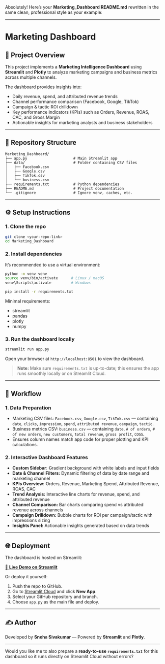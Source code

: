 Absolutely! Here’s your **Marketing\_Dashboard README.md** rewritten in the same clean, professional style as your example:

---

# Marketing Dashboard

## 📌 Project Overview

This project implements a **Marketing Intelligence Dashboard** using **Streamlit** and **Plotly** to analyze marketing campaigns and business metrics across multiple channels.

The dashboard provides insights into:

* Daily revenue, spend, and attributed revenue trends
* Channel performance comparison (Facebook, Google, TikTok)
* Campaign & tactic ROI drilldown
* Key performance indicators (KPIs) such as Orders, Revenue, ROAS, CAC, and Gross Margin
* Actionable insights for marketing analysts and business stakeholders

---

## 📂 Repository Structure

```
Marketing_Dashboard/
├── app.py                     # Main Streamlit app
├── data/                      # Folder containing CSV files
│   ├── Facebook.csv
│   ├── Google.csv
│   ├── TikTok.csv
│   └── business.csv
├── requirements.txt           # Python dependencies
├── README.md                  # Project documentation
└── .gitignore                 # Ignore venv, caches, etc.
```

---

## ⚙️ Setup Instructions

### 1. Clone the repo

```bash
git clone <your-repo-link>
cd Marketing_Dashboard
```

### 2. Install dependencies

It’s recommended to use a virtual environment:

```bash
python -m venv venv
source venv/bin/activate      # Linux / macOS
venv\Scripts\activate         # Windows

pip install -r requirements.txt
```

Minimal requirements:

* streamlit
* pandas
* plotly
* numpy

### 3. Run the dashboard locally

```bash
streamlit run app.py
```

Open your browser at `http://localhost:8501` to view the dashboard.

> **Note:** Make sure `requirements.txt` is up-to-date; this ensures the app runs smoothly locally or on Streamlit Cloud.

---

## 🚀 Workflow

### 1. Data Preparation

* Marketing CSV files: `Facebook.csv`, `Google.csv`, `TikTok.csv` — containing `date`, `clicks`, `impression`, `spend`, `attributed revenue`, `campaign`, `tactic`.
* Business metrics CSV: `business.csv` — containing `date`, `# of orders`, `# of new orders`, `new customers`, `total revenue`, `gross profit`, `COGS`.
* Ensures column names match app code for proper plotting and KPI calculations.

### 2. Interactive Dashboard Features

* **Custom Sidebar:** Gradient background with white labels and input fields
* **Date & Channel Filters:** Dynamic filtering of data by date range and marketing channel
* **KPIs Overview:** Orders, Revenue, Marketing Spend, Attributed Revenue, ROAS, CAC
* **Trend Analysis:** Interactive line charts for revenue, spend, and attributed revenue
* **Channel Comparison:** Bar charts comparing spend vs attributed revenue across channels
* **Campaign Drilldown:** Bubble charts for ROI per campaign/tactic with impressions sizing
* **Insights Panel:** Actionable insights generated based on data trends

---

## 🌐 Deployment

The dashboard is hosted on Streamlit:

[🔗 **Live Demo on Streamlit**](https://share.streamlit.io/your-username/your-repo/main/app.py)

Or deploy it yourself:

1. Push the repo to GitHub.
2. Go to [Streamlit Cloud](https://streamlit.io/cloud) and click **New App**.
3. Select your GitHub repository and branch.
4. Choose `app.py` as the main file and deploy.

---

## ✍️ Author

Developed by **Sneha Sivakumar** — Powered by **Streamlit** and **Plotly**.

---

Would you like me to also prepare a **ready-to-use `requirements.txt`** for this dashboard so it runs directly on Streamlit Cloud without errors?
